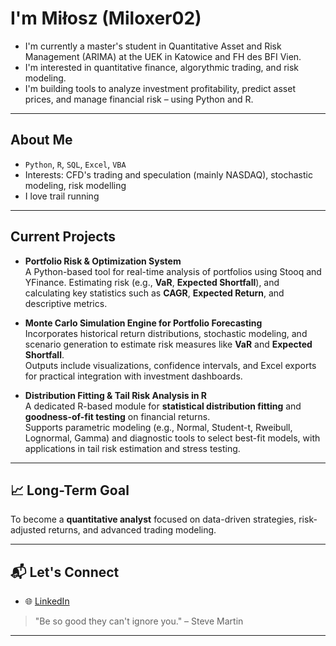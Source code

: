 # I'm Miłosz (Miloxer02)

-  I'm currently a master's student in Quantitative Asset and Risk Management (ARIMA) at the UEK in Katowice and FH des BFI Vien.  
-  I'm interested in quantitative finance, algorythmic trading, and risk modeling.  
-  I'm building tools to analyze investment profitability, predict asset prices, and manage financial risk – using Python and R.

---

## About Me

- `Python`, `R`, `SQL`, `Excel`, `VBA`
- Interests: CFD's trading and speculation (mainly NASDAQ), stochastic modeling, risk modelling
- I love trail running

---

## Current Projects

- **Portfolio Risk & Optimization System**  
 A Python-based tool for real-time analysis of portfolios using Stooq and YFinance.
 Estimating risk (e.g., **VaR**, **Expected Shortfall**), and calculating key statistics such as **CAGR**, **Expected Return**, and descriptive metrics.  

- **Monte Carlo Simulation Engine for Portfolio Forecasting**  
  Incorporates historical return distributions, stochastic modeling, and scenario generation to estimate risk measures like **VaR** and **Expected Shortfall**.  
  Outputs include visualizations, confidence intervals, and Excel exports for practical integration with investment dashboards.

- **Distribution Fitting & Tail Risk Analysis in R**  
  A dedicated R-based module for **statistical distribution fitting** and **goodness-of-fit testing** on financial returns.  
  Supports parametric modeling (e.g., Normal, Student-t, Rweibull, Lognormal, Gamma) and diagnostic tools to select best-fit models, with applications in tail risk estimation and stress testing.

---

## 📈 Long-Term Goal

To become a **quantitative analyst** focused on data-driven strategies, risk-adjusted returns, and advanced trading modeling.

---

## 📬 Let's Connect

- 🌐 [LinkedIn](https://www.linkedin.com/in/milosz-lebecki)

> "Be so good they can't ignore you." – Steve Martin

---
